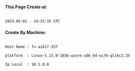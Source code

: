 
   
#### This Page Create at:

```bash

2023-05-02 - 14:33:35 UTC

```

#### Create By Machine:

```bash

Host Name : fv-az617-157

platform  : Linux-5.15.0-1036-azure-x86_64-with-glibc2.35

Ip Local  : 10.1.0.8

```


